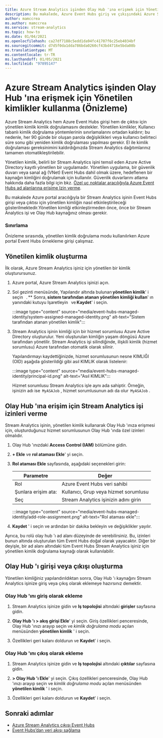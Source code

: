 ```yaml
---
title: Azure Stream Analytics işinden Olay Hub 'ına erişmek için Yönetilen kimlikler kullanma (Önizleme)
description: Bu makalede, Azure Event Hubs giriş ve çıkışındaki Azure Stream Analytics işinizin kimliğini doğrulamak için yönetilen kimliklerin nasıl kullanılacağı açıklanır.
author: mamccrea
ms.author: mamccrea
ms.service: stream-analytics
ms.topic: how-to
ms.date: 01/04/2021
ms.openlocfilehash: ca27df7188c5edd1da94fc41707f6c25eb4034bf
ms.sourcegitcommit: d7d5f0da1dda786bda0260cf43bd4716e5bda08b
ms.translationtype: MT
ms.contentlocale: tr-TR
ms.lasthandoff: 01/05/2021
ms.locfileid: "97895147"
---
```

# <a name="use-managed-identities-to-access-event-hubfrom-an-azure-stream-analytics-job-preview"></a>Azure Stream Analytics işinden Olay Hub 'ına erişmek için Yönetilen kimlikler kullanma (Önizleme)

Azure Stream Analytics hem Azure Event Hubs girişi hem de çıktısı için yönetilen kimlik kimlik doğrulamasını destekler. Yönetilen kimlikler, Kullanıcı tabanlı kimlik doğrulama yöntemlerinin sınırlamalarını ortadan kaldırır; bu nedenle, her 90 günde bir oluşan parola değişiklikleri veya kullanıcı belirteci süre sonu gibi yeniden kimlik doğrulaması yapılması gerekir. El ile kimlik doğrulaması gereksinimini kaldırdığınızda Stream Analytics dağıtımlarınız tamamen otomatikleştirilebilir.  

Yönetilen kimlik, belirli bir Stream Analytics işini temsil eden Azure Active Directory kayıtlı yönetilen bir uygulamadır. Yönetilen uygulama, bir güvenlik duvarı veya sanal ağ (VNet) Event Hubs dahil olmak üzere, hedeflenen bir kaynağın kimliğini doğrulamak için kullanılır. Güvenlik duvarlarını atlama hakkında daha fazla bilgi için bkz. [Özel uç noktalar aracılığıyla Azure Event Hubs ad alanlarına erişime Izin verme](../event-hubs/private-link-service.md#trusted-microsoft-services).

Bu makalede Azure portal aracılığıyla bir Stream Analytics işinin Event Hubs girişi veya çıktısı için yönetilen kimliğin nasıl etkinleştirileceği gösterilmektedir.Yönetilen kimliği etkinleştirmeden önce, önce bir Stream Analytics işi ve Olay Hub kaynağınız olması gerekir.

### <a name="limitation"></a>Sınırlama
Önizleme sırasında, yönetilen kimlik doğrulama modu kullanılırken Azure portal Event Hubs örnekleme girişi çalışmaz.

## <a name="create-a-managedidentity"></a>Yönetilen kimlik oluşturma  

İlk olarak, Azure Stream Analytics işiniz için yönetilen bir kimlik oluşturursunuz.  

1. Azure portal, Azure Stream Analytics işinizi açın.  

1. Sol gezinti menüsünde, Yapılandır altında bulunan **yönetilen kimlik**' i seçin   . ** Sonra, **sistem tarafından atanan yönetilen kimliği kullan**' ın yanındaki kutuyu Işaretleyin   ve **Kaydet**' i seçin.

   :::image type="content" source="media/event-hubs-managed-identity/system-assigned-managed-identity.png" alt-text="Sistem tarafından atanan yönetilen kimlik":::  

1. Stream Analytics işinin kimliği için bir hizmet sorumlusu Azure Active Directory oluşturulur. Yeni oluşturulan kimliğin yaşam döngüsü Azure tarafından yönetilir. Stream Analytics işi silindiğinde, ilişkili kimlik (hizmet sorumlusu) Azure tarafından otomatik olarak silinir.  

   Yapılandırmayı kaydettiğinizde, hizmet sorumlusunun nesne KIMLIĞI (OID) aşağıda gösterildiği gibi asıl KIMLIK olarak listelenir:  

   :::image type="content" source="media/event-hubs-managed-identity/principal-id.png" alt-text="Asıl KIMLIK":::

   Hizmet sorumlusu Stream Analytics işle aynı ada sahiptir. Örneğin, işinizin adı ise  `MyASAJob` , hizmet sorumlusunun adı da olur  `MyASAJob` .  

## <a name="grant-the-stream-analytics-job-permissionsto-access-the-event-hub"></a>Olay Hub 'ına erişim için Stream Analytics işi izinleri verme

Stream Analytics işinin, yönetilen kimlik kullanarak Olay Hub 'ınıza erişmesi için, oluşturduğunuz hizmet sorumlusunun Olay Hub 'ında özel izinleri olmalıdır.

1. Olay Hub 'ınızdaki **Access Control (IAM)** bölümüne gidin.

1. **+ Ekle** ve **rol ataması Ekle**' yi seçin.

1. **Rol ataması Ekle** sayfasında, aşağıdaki seçenekleri girin:

   |Parametre|Değer|
   |---------|-----|
   |Rol|Azure Event Hubs veri sahibi|
   |Şunlara erişim ata:|Kullanıcı, Grup veya hizmet sorumlusu|
   |Seç|Stream Analytics işinizin adını girin|

   :::image type="content" source="media/event-hubs-managed-identity/add-role-assignment.png" alt-text="Rol ataması ekle":::

1. **Kaydet** ' i seçin ve ardından bir dakika bekleyin ve değişiklikler yayılır.

Ayrıca, bu rolü olay hub 'ı ad alanı düzeyinde de verebilirsiniz. Bu, izinleri bunun altında oluşturulan tüm Event Hubs doğal olarak yayacaktır. Diğer bir deyişle, bir ad alanı altındaki tüm Event Hubs Stream Analytics işiniz için yönetilen kimlik doğrulama kaynağı olarak kullanılabilir.

## <a name="create-anevent-hub-input-or-output"></a>Olay Hub 'ı girişi veya çıkışı oluşturma  

Yönetilen kimliğiniz yapılandırıldıktan sonra, Olay Hub 'ı kaynağını Stream Analytics işinize giriş veya çıkış olarak eklemeye hazırsınız demektir.  

### <a name="add-the-event-hub-as-an-input"></a>Olay Hub 'ını giriş olarak ekleme 

1. Stream Analytics işinize gidin ve **Iş topolojisi** altındaki **girişler** sayfasına gidin.

1. **Olay Hub 'ı > akış girişi Ekle**' yi seçin. Giriş özellikleri penceresinde, Olay Hub 'ınızı arayıp seçin ve *kimlik doğrulama modu* açılan menüsünden **yönetilen kimlik** ' i seçin.

1. Özellikleri geri kalanı doldurun ve **Kaydet**' i seçin.

### <a name="add-the-event-hub-as-an-output"></a>Olay Hub 'ını çıkış olarak ekleme

1. Stream Analytics işinize gidin ve **Iş topolojisi** altındaki **çıktılar** sayfasına gidin.

1. **> Olay Hub 'ı Ekle**' yi seçin. Çıkış özellikleri penceresinde, Olay Hub 'ınızı arayıp seçin ve *kimlik doğrulama modu* açılan menüsünden **yönetilen kimlik** ' i seçin.

1. Özellikleri geri kalanı doldurun ve **Kaydet**' i seçin.

## <a name="next-steps"></a>Sonraki adımlar

* [Azure Stream Analytics çıkışı Event Hubs](event-hubs-output.md)
* [Event Hubs’dan veri akışı sağlama](stream-analytics-define-inputs.md#stream-data-from-event-hubs)
